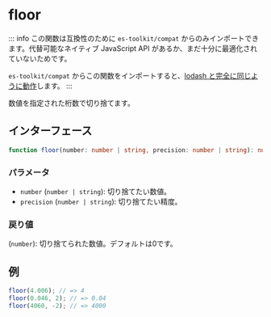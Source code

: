 # floor

::: info
この関数は互換性のために `es-toolkit/compat` からのみインポートできます。代替可能なネイティブ JavaScript API があるか、まだ十分に最適化されていないためです。

`es-toolkit/compat` からこの関数をインポートすると、[lodash と完全に同じように動作](../../../compatibility.md)します。
:::

数値を指定された桁数で切り捨てます。

## インターフェース

```typescript
function floor(number: number | string, precision: number | string): number;
```

### パラメータ

- `number` (`number | string`): 切り捨てたい数値。
- `precision` (`number | string`): 切り捨てたい精度。

### 戻り値

(`number`): 切り捨てられた数値。デフォルトは0です。

## 例

```typescript
floor(4.006); // => 4
floor(0.046, 2); // => 0.04
floor(4060, -2); // => 4000
```
